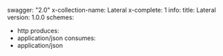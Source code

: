swagger: "2.0"
x-collection-name: Lateral
x-complete: 1
info:
  title: Lateral
  version: 1.0.0
schemes:
- http
produces:
- application/json
consumes:
- application/json